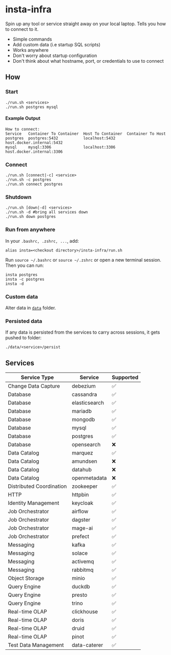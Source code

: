 # insta-infra

Spin up any tool or service straight away on your local laptop. Tells you how to connect to it.

- Simple commands
- Add custom data (i.e startup SQL scripts)
- Works anywhere
- Don't worry about startup configuration
- Don't think about what hostname, port, or credentials to use to connect

## How

### Start

```shell
./run.sh <services>
./run.sh postgres mysql
```

#### Example Output

```shell
How to connect:
Service   Container To Container  Host To Container  Container To Host
postgres  postgres:5432           localhost:5432     host.docker.internal:5432
mysql     mysql:3306              localhost:3306     host.docker.internal:3306
```

### Connect

```shell
./run.sh [connect|-c] <service>
./run.sh -c postgres
./run.sh connect postgres
```

### Shutdown

```shell
./run.sh [down|-d] <services>
./run.sh -d #bring all services down
./run.sh down postgres
```

### Run from anywhere

In your `.bashrc, .zshrc, ...`, add:

```shell
alias insta=<checkout directory>/insta-infra/run.sh
```

Run `source ~/.bashrc` or `source ~/.zshrc` or open a new terminal session. Then you can run:

```shell
insta postgres
insta -c postgres
insta -d
```

### Custom data

Alter data in [`data`](data) folder.

### Persisted data

If any data is persisted from the services to carry across sessions, it gets pushed to folder:

`./data/<service>/persist`

## Services

| Service Type             | Service       | Supported |
|--------------------------|---------------|-----------|
| Change Data Capture      | debezium      | ✅         |
| Database                 | cassandra     | ✅         |
| Database                 | elasticsearch | ✅         |
| Database                 | mariadb       | ✅         |
| Database                 | mongodb       | ✅         |
| Database                 | mysql         | ✅         |
| Database                 | postgres      | ✅         |
| Database                 | opensearch    | ❌         |
| Data Catalog             | marquez       | ✅         |
| Data Catalog             | amundsen      | ❌         |
| Data Catalog             | datahub       | ❌         |
| Data Catalog             | openmetadata  | ❌         |
| Distributed Coordination | zookeeper     | ✅         |
| HTTP                     | httpbin       | ✅         |
| Identity Management      | keycloak      | ✅         |
| Job Orchestrator         | airflow       | ✅         |
| Job Orchestrator         | dagster       | ✅         |
| Job Orchestrator         | mage-ai       | ✅         |
| Job Orchestrator         | prefect       | ✅         |
| Messaging                | kafka         | ✅         |
| Messaging                | solace        | ✅         |
| Messaging                | activemq      | ✅         |
| Messaging                | rabbitmq      | ✅         |
| Object Storage           | minio         | ✅         |
| Query Engine             | duckdb        | ✅         |
| Query Engine             | presto        | ✅         |
| Query Engine             | trino         | ✅         |
| Real-time OLAP           | clickhouse    | ✅         |
| Real-time OLAP           | doris         | ✅         |
| Real-time OLAP           | druid         | ✅         |
| Real-time OLAP           | pinot         | ✅         |
| Test Data Management     | data-caterer  | ✅         |
